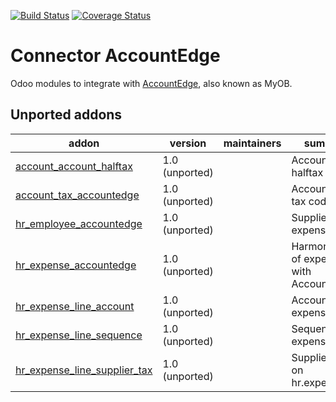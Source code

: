 [![Build Status](https://travis-ci.org/OCA/connector-accountedge.svg?branch=8.0)](https://travis-ci.org/OCA/connector-accountedge)
[![Coverage Status](https://coveralls.io/repos/OCA/connector-accountedge/badge.png?branch=8.0)](https://coveralls.io/r/OCA/connector-accountedge?branch=8.0)

Connector AccountEdge
=====================

Odoo modules to integrate with [AccountEdge](http://ca.accountedge.com), also known as MyOB.

[//]: # (addons)

Unported addons
---------------
addon | version | maintainers | summary
--- | --- | --- | ---
[account_account_halftax](account_account_halftax/) | 1.0 (unported) |  | Account tax halftax
[account_tax_accountedge](account_tax_accountedge/) | 1.0 (unported) |  | AccountEdge tax code
[hr_employee_accountedge](hr_employee_accountedge/) | 1.0 (unported) |  | Supplier id on expense line
[hr_expense_accountedge](hr_expense_accountedge/) | 1.0 (unported) |  | Harmonization of expenses with AccountEdge
[hr_expense_line_account](hr_expense_line_account/) | 1.0 (unported) |  | Account id on expense line
[hr_expense_line_sequence](hr_expense_line_sequence/) | 1.0 (unported) |  | Sequence on expense line
[hr_expense_line_supplier_tax](hr_expense_line_supplier_tax/) | 1.0 (unported) |  | Supplier tax id on hr.expense.line

[//]: # (end addons)
